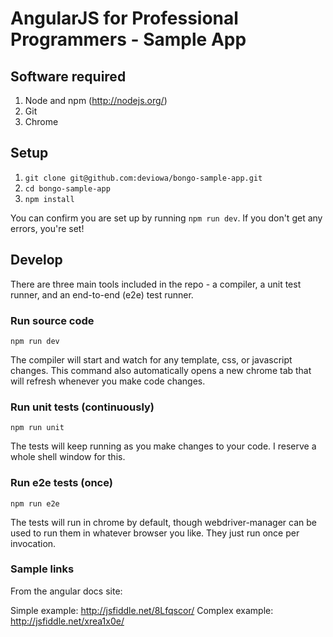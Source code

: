 # AngularJS for Professional Programmers - Sample App

## Software required

1. Node and npm (http://nodejs.org/)
1. Git
1. Chrome

## Setup

1. `git clone git@github.com:deviowa/bongo-sample-app.git`
1. `cd bongo-sample-app`
1. `npm install`

You can confirm you are set up by running `npm run dev`. If you don't get any errors, you're set!

## Develop

There are three main tools included in the repo - a compiler, a unit test runner, and an end-to-end (e2e) test runner.

### Run source code

`npm run dev`

The compiler will start and watch for any template, css, or javascript changes.
This command also automatically opens a new chrome tab that will refresh whenever you make
code changes.

### Run unit tests (continuously)

`npm run unit`

The tests will keep running as you make changes to your code. I reserve a whole shell window for this.


### Run e2e tests (once)

`npm run e2e`

The tests will run in chrome by default, though webdriver-manager can be used to run them in whatever browser you like.
They just run once per invocation.


### Sample links

From the angular docs site:

Simple example: http://jsfiddle.net/8Lfqscor/
Complex example: http://jsfiddle.net/xrea1x0e/